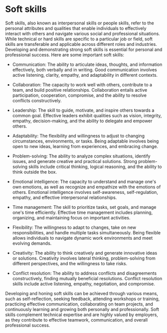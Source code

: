 # Soft skills

Soft skills, also known as interpersonal skills or people skills, refer to the personal attributes and qualities that enable individuals to effectively interact with others and navigate various social and professional situations. While technical or hard skills are specific to a particular job or field, soft skills are transferable and applicable across different roles and industries. Developing and demonstrating strong soft skills is essential for personal and professional success. Here are some important soft skills:

* Communication: The ability to articulate ideas, thoughts, and information effectively, both verbally and in writing. Good communication involves active listening, clarity, empathy, and adaptability in different contexts.

* Collaboration: The capacity to work well with others, contribute to a team, and build positive relationships. Collaboration entails active participation, cooperation, compromise, and the ability to resolve conflicts constructively.

* Leadership: The skill to guide, motivate, and inspire others towards a common goal. Effective leaders exhibit qualities such as vision, integrity, empathy, decision-making, and the ability to delegate and empower others.

* Adaptability: The flexibility and willingness to adjust to changing circumstances, environments, or tasks. Being adaptable involves being open to new ideas, learning from experiences, and embracing change.

* Problem-solving: The ability to analyze complex situations, identify issues, and generate creative and practical solutions. Strong problem-solving skills include critical thinking, logical reasoning, and the ability to think outside the box.

* Emotional intelligence: The capacity to understand and manage one's own emotions, as well as recognize and empathize with the emotions of others. Emotional intelligence involves self-awareness, self-regulation, empathy, and effective interpersonal relationships.

* Time management: The skill to prioritize tasks, set goals, and manage one's time efficiently. Effective time management includes planning, organizing, and maintaining focus on important activities.

* Flexibility: The willingness to adapt to changes, take on new responsibilities, and handle multiple tasks simultaneously. Being flexible allows individuals to navigate dynamic work environments and meet evolving demands.

* Creativity: The ability to think creatively and generate innovative ideas or solutions. Creativity involves lateral thinking, problem-solving from different perspectives, and the willingness to take risks.

* Conflict resolution: The ability to address conflicts and disagreements constructively, finding mutually beneficial resolutions. Conflict resolution skills include active listening, empathy, negotiation, and compromise.

Developing and honing soft skills can be achieved through various means, such as self-reflection, seeking feedback, attending workshops or training, practicing effective communication, collaborating on team projects, and continuously learning and growing both personally and professionally. Soft skills complement technical expertise and are highly valued by employers, as they contribute to effective teamwork, communication, and overall professional success.